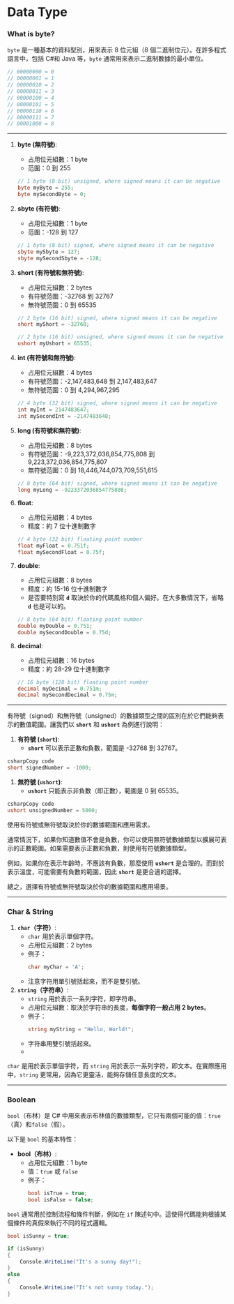 # Data Type

### What is byte?

`byte` 是一種基本的資料型別，用來表示 8 位元組（8 個二進制位元）。在許多程式語言中，包括 C#和 Java 等，`byte` 通常用來表示二進制數據的最小單位。

```csharp
// 00000000 = 0
// 00000001 = 1
// 00000010 = 2
// 00000011 = 3
// 00000100 = 4
// 00000101 = 5
// 00000110 = 6
// 00000111 = 7
// 00001000 = 8
```

---

1. **byte (無符號)**:

   - 占用位元組數：1 byte
   - 范圍：0 到 255

   ```csharp
   // 1 byte (8 bit) unsigned, where signed means it can be negative
   byte myByte = 255;
   byte mySecondByte = 0;
   ```

2. **sbyte (有符號)**:

   - 占用位元組數：1 byte
   - 范圍：-128 到 127

   ```csharp
   // 1 byte (8 bit) signed, where signed means it can be negative
   sbyte mySbyte = 127;
   sbyte mySecondSbyte = -128;
   ```

3. **short (有符號和無符號)**:

   - 占用位元組數：2 bytes
   - 有符號范圍：-32768 到 32767
   - 無符號范圍：0 到 65535

   ```csharp
   // 2 byte (16 bit) signed, where signed means it can be negative
   short myShort = -32768;

   // 2 byte (16 bit) unsigned, where signed means it can be negative
   ushort myUshort = 65535;
   ```

4. **int (有符號和無符號)**:

   - 占用位元組數：4 bytes
   - 有符號范圍：-2,147,483,648 到 2,147,483,647
   - 無符號范圍：0 到 4,294,967,295

   ```csharp
   // 4 byte (32 bit) signed, where signed means it can be negative
   int myInt = 2147483647;
   int mySecondInt = -2147483648;
   ```

5. **long (有符號和無符號)**:

   - 占用位元組數：8 bytes
   - 有符號范圍：-9,223,372,036,854,775,808 到 9,223,372,036,854,775,807
   - 無符號范圍：0 到 18,446,744,073,709,551,615

   ```csharp
   // 8 byte (64 bit) signed, where signed means it can be negative
   long myLong = -9223372036854775808;
   ```

6. **float**:

   - 占用位元組數：4 bytes
   - 精度：約 7 位十進制數字

   ```csharp
   // 4 byte (32 bit) floating point number
   float myFloat = 0.751f;
   float mySecondFloat = 0.75f;
   ```

7. **double**:

   - 占用位元組數：8 bytes
   - 精度：約 15-16 位十進制數字
   - 是否要特別寫 **`d`** 取決於你的代碼風格和個人偏好。在大多數情況下，省略 **`d`** 也是可以的。

   ```csharp
   // 8 byte (64 bit) floating point number
   double myDouble = 0.751;
   double mySecondDouble = 0.75d;
   ```

8. **decimal**:

   - 占用位元組數：16 bytes
   - 精度：約 28-29 位十進制數字

   ```csharp
   // 16 byte (128 bit) floating point number
   decimal myDecimal = 0.751m;
   decimal mySecondDecimal = 0.75m;
   ```

---

有符號（signed）和無符號（unsigned）的數據類型之間的區別在於它們能夠表示的數值範圍。讓我們以 **`short`** 和 **`ushort`** 為例進行說明：

1. **有符號 (`short`)**:
   - **`short`** 可以表示正數和負數，範圍是 -32768 到 32767。

```csharp
csharpCopy code
short signedNumber = -1000;
```

1. **無符號 (`ushort`)**:
   - **`ushort`** 只能表示非負數（即正數），範圍是 0 到 65535。

```csharp
csharpCopy code
ushort unsignedNumber = 5000;
```

使用有符號或無符號取決於你的數據範圍和應用需求。

通常情況下，如果你知道數值不會是負數，你可以使用無符號數據類型以擴展可表示的正數範圍。如果需要表示正數和負數，則使用有符號數據類型。

例如，如果你在表示年齡時，不應該有負數，那麼使用 **`ushort`** 是合理的。而對於表示溫度，可能需要有負數的範圍，因此 **`short`** 是更合適的選擇。

總之，選擇有符號或無符號取決於你的數據範圍和應用場景。

---

### Char & String

1. **`char`（字符）**:
   - `char` 用於表示單個字符。
   - 占用位元組數：2 bytes
   - 例子：
     ```csharp
     char myChar = 'A';
     ```
   - 注意字符用單引號括起來，而不是雙引號。
2. **`string`（字符串）**:
   - `string` 用於表示一系列字符，即字符串。
   - 占用位元組數：取決於字符串的長度，**每個字符一般占用 2 bytes**。
   - 例子：
     ```csharp
     string myString = "Hello, World!";
     ```
   - 字符串用雙引號括起來。
   -

`char` 是用於表示單個字符，而 `string` 用於表示一系列字符，即文本。在實際應用中，`string` 更常用，因為它更靈活，能夠存儲任意長度的文本。

---

### Boolean

`bool`（布林）是 C# 中用來表示布林值的數據類型，它只有兩個可能的值：`true`（真）和`false`（假）。

以下是 `bool` 的基本特性：

- **bool（布林）**:
  - 占用位元組數：1 byte
  - 值：`true` 或 `false`
  - 例子：
    ```csharp
    bool isTrue = true;
    bool isFalse = false;
    ```

`bool` 通常用於控制流程和條件判斷，例如在 `if` 陳述句中。這使得代碼能夠根據某個條件的真假來執行不同的程式邏輯。

```csharp
bool isSunny = true;

if (isSunny)
{
    Console.WriteLine("It's a sunny day!");
}
else
{
    Console.WriteLine("It's not sunny today.");
}
```

